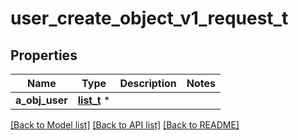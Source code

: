 # user_create_object_v1_request_t

## Properties
Name | Type | Description | Notes
------------ | ------------- | ------------- | -------------
**a_obj_user** | [**list_t**](user_request_compound.md) \* |  | 

[[Back to Model list]](../README.md#documentation-for-models) [[Back to API list]](../README.md#documentation-for-api-endpoints) [[Back to README]](../README.md)


